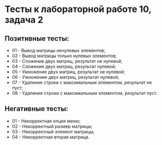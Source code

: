 # Тесты к лабораторной работе 10, задача 2


## Позитивные тесты: 
- 01 - Вывод матрицы ненулевых элементов;
- 02 - Вывод матрицы только нулевых элементов;
- 03 - Сложение двух матриц, результат не нулевой;
- 04 - Сложение двух матриц, результат нулевой;  
- 05 - Умножение двух матриц, результат не нулевой;
- 06 - Ужножение двух матриц, результат нулевой;
- 07 - Удаление строки с максимальным элементом, результат не пуст;  
- 08 - Удаление строки с максимальным элементом, результат пуст.



## Негативные тесты:
- 01 - Некорректная опция меню;
- 02 - Некорректный размер матрицы;
- 03 - Некорректный элемент матрицы;
- 04 - Некорректная вторая матрица.